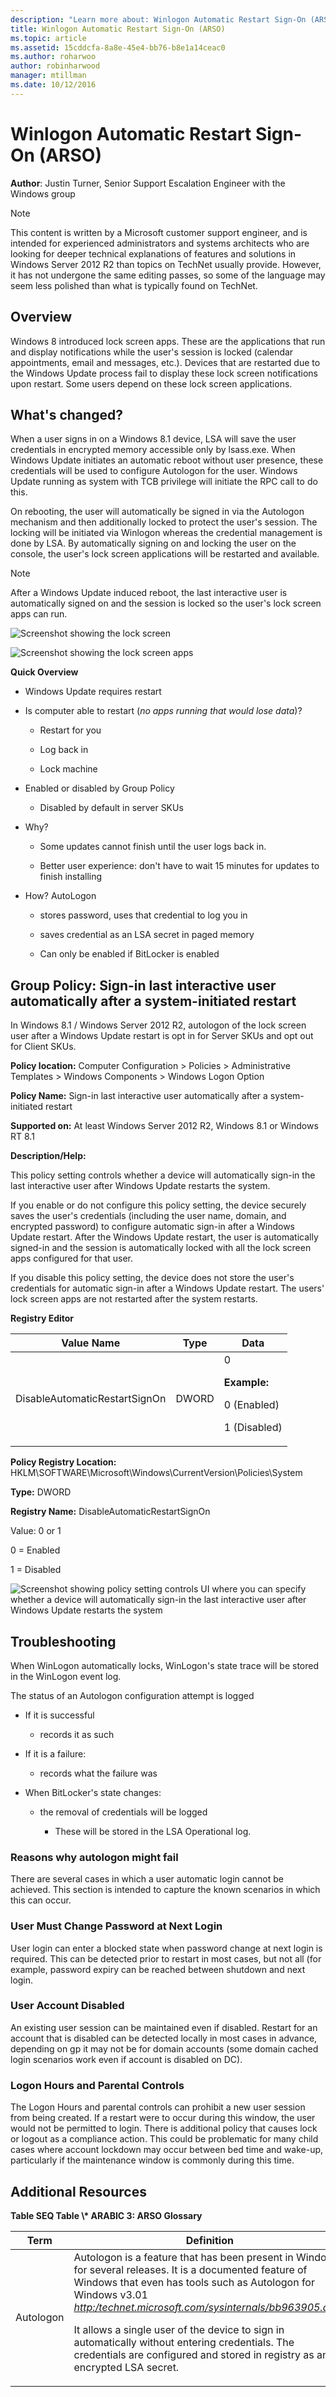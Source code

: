```yaml
---
description: "Learn more about: Winlogon Automatic Restart Sign-On (ARSO)"
title: Winlogon Automatic Restart Sign-On (ARSO)
ms.topic: article
ms.assetid: 15cddcfa-8a8e-45e4-bb76-b8e1a14ceac0
ms.author: roharwoo
author: robinharwood
manager: mtillman
ms.date: 10/12/2016
---
```

# Winlogon Automatic Restart Sign-On (ARSO)

>

**Author**: Justin Turner, Senior Support Escalation Engineer with the Windows group

> [!NOTE]
> This content is written by a Microsoft customer support engineer, and is intended for experienced administrators and systems architects who are looking for deeper technical explanations of features and solutions in Windows Server 2012 R2 than topics on TechNet usually provide. However, it has not undergone the same editing passes, so some of the language may seem less polished than what is typically found on TechNet.

## Overview
Windows 8 introduced lock screen apps.  These are the applications that run and display notifications while the user's session is locked (calendar appointments, email and messages, etc.).  Devices that are restarted due to the Windows Update process fail to display these lock screen notifications upon restart.  Some users depend on these lock screen applications.

## What's changed?
When a user signs in on a Windows 8.1 device, LSA will save the user credentials in encrypted memory accessible only by lsass.exe. When Windows Update initiates an automatic reboot without user presence, these credentials will be used to configure Autologon for the user. Windows Update running as system with TCB privilege will initiate the RPC call to do this.

On rebooting, the user will automatically be signed in via the Autologon mechanism and then additionally locked to protect the user's session. The locking will be initiated via Winlogon whereas the credential management is done by LSA.  By automatically signing on and locking the user on the console, the user's lock screen applications will be restarted and available.

> [!NOTE]
> After a Windows Update induced reboot, the last interactive user is automatically signed on and the session is locked so the user's lock screen apps can run.

![Screenshot showing the lock screen](../media/winlogon-automatic-restart-sign-on-arso/GTR_ADDS_LockScreenApp.gif)

![Screenshot showing the lock screen apps](../media/winlogon-automatic-restart-sign-on-arso/GTR_ADDS_LockScreen.gif)

**Quick Overview**

-   Windows Update requires restart

-   Is computer able to restart (*no apps running that would lose data*)?

    -   Restart for you

    -   Log back in

    -   Lock machine

-   Enabled or disabled by Group Policy

    -   Disabled by default in server SKUs

-   Why?

    -   Some updates cannot finish until the user logs back in.

    -   Better user experience: don't have to wait 15 minutes for updates to finish installing

-   How? AutoLogon

    -   stores password, uses that credential to log you in

    -   saves credential as an LSA secret in paged memory

    -   Can only be enabled if BitLocker is enabled

## Group Policy: Sign-in last interactive user automatically after a system-initiated restart
In Windows 8.1 / Windows Server 2012 R2, autologon of the lock screen user after a Windows Update restart is opt in for Server SKUs and opt out for Client SKUs.

**Policy location:** Computer Configuration > Policies > Administrative Templates > Windows Components > Windows Logon Option

**Policy Name:** Sign-in last interactive user automatically after a system-initiated restart

**Supported on:** At least Windows Server 2012 R2, Windows 8.1 or Windows RT 8.1

**Description/Help:**

This policy setting controls whether a device will automatically sign-in the last interactive user after Windows Update restarts the system.

If you enable or do not configure this policy setting, the device securely saves the user's credentials (including the user name, domain, and encrypted password) to configure automatic sign-in after a Windows Update restart. After the Windows Update restart, the user is automatically signed-in and the session is automatically locked with all the lock screen apps configured for that user.

If you disable this policy setting, the device does not store the user's credentials for automatic sign-in after a Windows Update restart. The users' lock screen apps are not restarted after the system restarts.

**Registry Editor**

|Value Name|Type|Data|
|-------|----|----|
|DisableAutomaticRestartSignOn|DWORD|0<p>**Example:**<p>0 (Enabled)<p>1 (Disabled)|

**Policy Registry Location:** HKLM\SOFTWARE\Microsoft\Windows\CurrentVersion\Policies\System

**Type:** DWORD

**Registry Name:** DisableAutomaticRestartSignOn

Value: 0 or 1

0 = Enabled

1 = Disabled

![Screenshot showing policy setting controls UI where you can specify whether a device will automatically sign-in the last interactive user after Windows Update restarts the system](../media/winlogon-automatic-restart-sign-on-arso/GTR_ADDS_SignInPolicy.gif)

## Troubleshooting
When WinLogon automatically locks, WinLogon's state trace will be stored in the WinLogon event log.

The status of an Autologon configuration attempt is logged

-   If it is successful

    -   records it as such

-   If it is a failure:

    -   records what the failure was

-   When BitLocker's state changes:

    -   the removal of credentials will be logged

        -   These will be stored in the LSA Operational log.

### Reasons why autologon might fail
There are several cases in which a user automatic login cannot be achieved.  This section is intended to capture the known scenarios in which this can occur.

### User Must Change Password at Next Login
User login can enter a blocked state when password change at next login is required.  This can be detected prior to restart in most cases, but not all (for example, password expiry can be reached between shutdown and next login.

### User Account Disabled
An existing user session can be maintained even if disabled.  Restart for an account that is disabled can be detected locally in most cases in advance, depending on gp it may not be for domain accounts (some domain cached login scenarios work even if account is disabled on DC).

### Logon Hours and Parental Controls
The Logon Hours and parental controls can prohibit a new user session from being created.  If a restart were to occur during this window, the user would not be permitted to login.  There is additional policy that causes lock or logout as a compliance action.  This could be problematic for many child cases where account lockdown may occur between bed time and wake-up, particularly if the maintenance window is commonly during this time.

## Additional Resources
**Table  SEQ Table \\\* ARABIC 3: ARSO Glossary**

|Term|Definition|
|----|-------|
|Autologon|Autologon is a feature that has been present in Windows for several releases.  It is a documented feature of Windows that even has tools such as Autologon for Windows v3.01 *[http:/technet.microsoft.com/sysinternals/bb963905.aspx](/sysinternals/downloads/autologon)*<p>It allows a single user of the device to sign in automatically without entering credentials. The credentials are configured and stored in registry as an encrypted LSA secret.|
